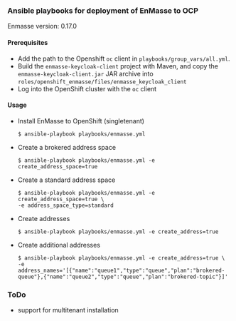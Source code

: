 ### Ansible playbooks for deployment of EnMasse to OCP

Enmasse version: 0.17.0

#### Prerequisites

* Add the path to the Openshift `oc` client in `playbooks/group_vars/all.yml`.
* Build the `enmasse-keycloak-client` project with Maven, and copy the `enmasse-keycloak-client.jar` JAR archive into `roles/openshift_enmasse/files/enmasse_keycloak_client`
* Log into the OpenShift cluster with the `oc` client

#### Usage

* Install EnMasse to OpenShift (singletenant)

    ```
    $ ansible-playbook playbooks/enmasse.yml
    ```

* Create a brokered address space

    ```
    $ ansible-playbook playbooks/enmasse.yml -e create_address_space=true
    ````

* Create a standard address space

    ```
    $ ansible-playbook playbooks/enmasse.yml -e create_address_space=true \
    -e address_space_type=standard
    ```

* Create addresses

    ```
    $ ansible-playbook playbooks/enmasse.yml -e create_address=true
    ```

* Create additional addresses

    ```
    $ ansible-playbook playbooks/enmasse.yml -e create_address=true \ 
    -e address_names='[{"name":"queue1","type":"queue","plan":"brokered-queue"},{"name":"queue2","type":"queue","plan":"brokered-topic"}]'
    ```

### ToDo

* support for multitenant installation

